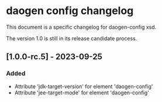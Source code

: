 # daogen config changelog

This document is a specific changelog for daogen-config xsd.

The version 1.0 is still in its release candidate process.

## [1.0.0-rc.5] - 2023-09-25

### Added

- Attribute 'jdk-target-version' for element 'daogen-config'
- Attribute 'jee-target-mode' for element 'daogen-config'